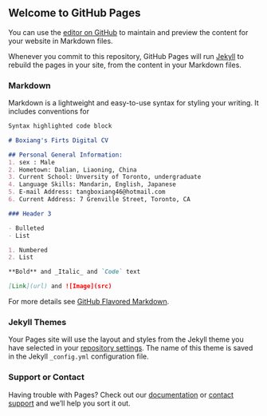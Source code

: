 ## Welcome to GitHub Pages

You can use the [editor on GitHub](https://github.com/BOXIANGTANG/Boxiang-S-CV/edit/gh-pages/index.md) to maintain and preview the content for your website in Markdown files.

Whenever you commit to this repository, GitHub Pages will run [Jekyll](https://jekyllrb.com/) to rebuild the pages in your site, from the content in your Markdown files.

### Markdown

Markdown is a lightweight and easy-to-use syntax for styling your writing. It includes conventions for

```markdown
Syntax highlighted code block

# Boxiang's Firts Digital CV

## Personal General Information:
1. sex : Male
2. Hometown: Dalian, Liaoning, China
3. Current School: Unversity of Toronto, undergraduate
4. Language Skills: Mandarin, English, Japanese
5. E-mail Address: tangboxiang46@hotmail.com
6. Current Address: 7 Grenville Street, Toronto, CA

### Header 3

- Bulleted
- List

1. Numbered
2. List

**Bold** and _Italic_ and `Code` text

[Link](url) and ![Image](src)
```

For more details see [GitHub Flavored Markdown](https://guides.github.com/features/mastering-markdown/).

### Jekyll Themes

Your Pages site will use the layout and styles from the Jekyll theme you have selected in your [repository settings](https://github.com/BOXIANGTANG/Boxiang-S-CV/settings). The name of this theme is saved in the Jekyll `_config.yml` configuration file.

### Support or Contact

Having trouble with Pages? Check out our [documentation](https://docs.github.com/categories/github-pages-basics/) or [contact support](https://support.github.com/contact) and we’ll help you sort it out.
